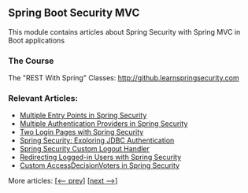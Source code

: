 ## Spring Boot Security MVC

This module contains articles about Spring Security with Spring MVC in Boot applications

### The Course
The "REST With Spring" Classes: http://github.learnspringsecurity.com

### Relevant Articles:
- [Multiple Entry Points in Spring Security](https://www.baeldung.com/spring-security-multiple-entry-points)
- [Multiple Authentication Providers in Spring Security](https://www.baeldung.com/spring-security-multiple-auth-providers)
- [Two Login Pages with Spring Security](https://www.baeldung.com/spring-security-two-login-pages)
- [Spring Security: Exploring JDBC Authentication](https://www.baeldung.com/spring-security-jdbc-authentication)
- [Spring Security Custom Logout Handler](https://www.baeldung.com/spring-security-custom-logout-handler)
- [Redirecting Logged-in Users with Spring Security](https://www.baeldung.com/spring-security-redirect-logged-in)
- [Custom AccessDecisionVoters in Spring Security](https://www.baeldung.com/spring-security-custom-voter)

More articles: [[<-- prev]](/spring-security-modules/spring-security-web-boot-1) [[next -->]](/spring-security-modules/spring-security-web-boot-3)
